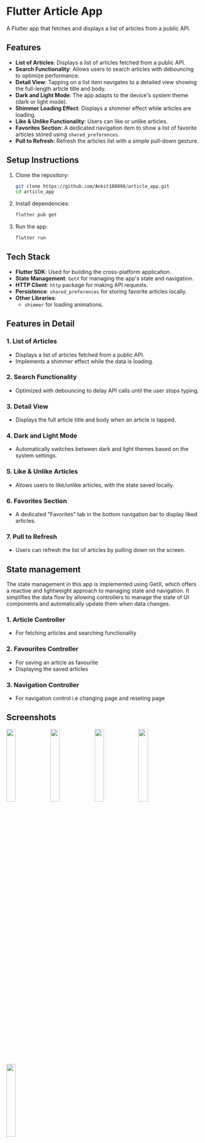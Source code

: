 # Flutter Article App

A Flutter app that fetches and displays a list of articles from a public API.

## Features

- **List of Articles**: Displays a list of articles fetched from a public API.
- **Search Functionality**: Allows users to search articles with debouncing to optimize performance.
- **Detail View**: Tapping on a list item navigates to a detailed view showing the full-length article title and body.
- **Dark and Light Mode**: The app adapts to the device's system theme (dark or light mode).
- **Shimmer Loading Effect**: Displays a shimmer effect while articles are loading.
- **Like & Unlike Functionality**: Users can like or unlike articles.
- **Favorites Section**: A dedicated navigation item to show a list of favorite articles stored using `shared_preferences`.
- **Pull to Refresh**: Refresh the articles list with a simple pull-down gesture.

## Setup Instructions

1. Clone the repository:
   ```bash
   git clone https://github.com/Ankit180898/article_app.git
   cd article_app
   ```

2. Install dependencies:
   ```bash
   flutter pub get
   ```

3. Run the app:
   ```bash
   flutter run
   ```

## Tech Stack

- **Flutter SDK**: Used for building the cross-platform application.
- **State Management**: `GetX` for managing the app's state and navigation.
- **HTTP Client**: `http` package for making API requests.
- **Persistence**: `shared_preferences` for storing favorite articles locally.
- **Other Libraries**:
  - `shimmer` for loading animations.

## Features in Detail

### **1. List of Articles**
- Displays a list of articles fetched from a public API.
- Implements a shimmer effect while the data is loading.

### **2. Search Functionality**
- Optimized with debouncing to delay API calls until the user stops typing.

### **3. Detail View**
- Displays the full article title and body when an article is tapped.

### **4. Dark and Light Mode**
- Automatically switches between dark and light themes based on the system settings.

### **5. Like & Unlike Articles**
- Allows users to like/unlike articles, with the state saved locally.

### **6. Favorites Section**
- A dedicated "Favorites" tab in the bottom navigation bar to display liked articles.

### **7. Pull to Refresh**
- Users can refresh the list of articles by pulling down on the screen.

## State management

The state management in this app is implemented using GetX, which offers a reactive and lightweight approach to managing state and navigation. It simplifies the data flow by allowing controllers to manage the state of UI components and automatically update them when data changes.

### **1. Article Controller**
- For fetching articles and searching functionality
  
### **2. Favourites Controller**
- For saving an article as favourite
- Displaying the saved articles
  
### **3. Navigation Controller**
- For navigation control i.e changing page and reseting page

## Screenshots
<p float="left">
  <img src="https://github.com/user-attachments/assets/97f879cd-099b-4781-ad6a-367bea4e48a0" width="22%" />
  <img src="https://github.com/user-attachments/assets/8a75894a-3106-45cb-87fb-b23552ce58c6" width="22%" />
   <img src="https://github.com/user-attachments/assets/1df4322a-3920-4ebe-9a2e-3042093060e5" width="22%" />
  <img src="https://github.com/user-attachments/assets/b4a79292-4fe0-4304-b93c-f5851c1e0f41" width="22%" />

</p>

<p float="left">
    <img src="https://github.com/user-attachments/assets/4f5d3c36-4bd5-4dda-bef1-97c25c0ef66d" width="22%" />

</p>





